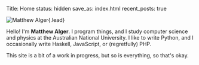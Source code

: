 Title: Home
status: hidden
save_as: index.html
recent_posts: true

![Matthew Alger]({filename}/images/me.jpg){.lead}

Hello! I'm **Matthew Alger**. I program things, and I study computer science and physics at the Australian National University. I like to write Python, and I occasionally write Haskell, JavaScript, or (regretfully) PHP.

This site is a bit of a work in progress, but so is everything, so that's okay.

<div class="clearfix"></div>